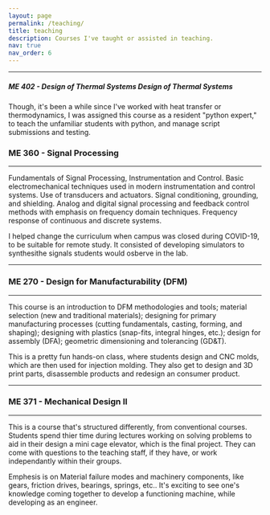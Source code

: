 ```yaml
---
layout: page
permalink: /teaching/
title: teaching
description: Courses I've taught or assisted in teaching.
nav: true
nav_order: 6
---
```


---

##### ME 402 - Design of Thermal Systems Design of Thermal Systems

Though, it's been a while since I've worked with heat transfer or thermodynamics, I was assigned this course as a resident "python expert," to teach the unfamiliar students with python, and manage script submissions and testing.

### ME 360 - Signal Processing

---

Fundamentals of Signal Processing, Instrumentation and Control. Basic electromechanical techniques used in modern instrumentation and control systems. Use of transducers and actuators. Signal conditioning, grounding, and shielding. Analog and digital signal processing and feedback control methods with emphasis on frequency domain techniques. Frequency response of continuous and discrete systems.

I helped change the curriculum when campus was closed during COVID-19, to be suitable for remote study. It consisted of developing simulators to synthesithe signals students would osberve in the lab. 

---

### ME 270 - Design for Manufacturability (DFM)

---

This course is an introduction to DFM methodologies and tools; material selection (new and traditional materials); designing for primary manufacturing processes (cutting fundamentals, casting, forming, and shaping); designing with plastics (snap-fits, integral hinges, etc.); design for assembly (DFA); geometric dimensioning and tolerancing (GD&T). 

This is a pretty fun hands-on class, where students design and CNC molds, which are then used for injection molding. They also get to design and 3D print parts, disassemble products and redesign an consumer product.

---

### ME 371 - Mechanical Design II

---

This is a course that's structured differently, from conventional courses. Students spend thier time during lectures working on solving problems to aid in their design a mini cage elevator, which is the final project. They can come with questions to the teaching staff, if they have, or work independantly within their groups. 

Emphesis is on Material failure modes and machinery components, like gears, friction drives, bearings, springs, etc.. It's exciting to see one's knowledge coming together to develop a functioning machine, while developing as an engineer.    
